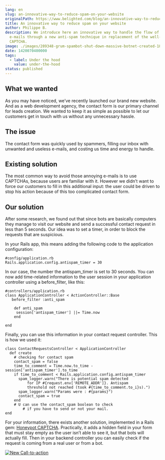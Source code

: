 ```yaml
---
lang: en
slug: an-innovative-way-to-reduce-spam-on-your-website
originalPath: https://www.belighted.com/blog/an-innovative-way-to-reduce-spam-on-your-website
title: An innovative way to reduce spam on your website
author: Philippe B.
description: We introduce here an innovative way to handle the flow of unwanted
  e-mails through a new anti-spam technique in replacement of the well-known
  CAPTCHA.
image: ./images/289348-grum-spambot-shut-down-massive-botnet-created-18-percent-of-worlds-spa.jpg
date: 1420070400000
tags:
  - label: Under the hood
    value: under-the-hood
status: published
---
```

What we wanted
--------------

As you may have noticed, we’ve recently launched our brand new website. And as a web development agency, the contact form is our primary channel for leads creation. We wanted to keep it as simple as possible to let our customers get in touch with us without any unnecessary hassle.

The issue
---------

The contact form was quickly used by spammers, filling our inbox with unwanted and useless e-mails, and costing us time and energy to handle.

Existing solution
-----------------

The most common way to avoid those annoying e-mails is to use CAPTCHAs, because users are familiar with it. However we didn’t want to force our customers to fill in this additional input: the user could be driven to stop his action because of this too complicated contact form.

Our solution
------------

After some research, we found out that since bots are basically computers they manage to visit our website and send a successful contact request in less than 5 seconds. Our idea was to set a timer, in order to block the requests that are suspicious.

In your Rails app, this means adding the following code to the application configuration:

    #config/application.rb
    Rails.application.config.antispam_timer = 30
    

In our case, the number the antispam\_timer is set to 30 seconds. You can now add time-related information to the user session in your application controller using a before\_filter, like this:

    #controllers/application.rb
    class ApplicationController < ActionController::Base
       before_filter :anti_spam
    
        def anti_spam
         session['antispam_timer'] ||= Time.now
        end
    
    end
    

Finally, you can use this information in your contact request controller. This is how we used it:

    class ContactRequestsController < ApplicationController
      def create
        # checking for contact spam
        contact_spam = false
        time_to_comment = Time.now.to_time - session['antispam_timer'].to_time
        if time_to_comment < Rails.application.config.antispam_timer
          spam_logger.warn("There is potential spam detected
              for IP #{request.env['REMOTE_ADDR']}. Antispam
              threshold not reached (took #{time_to_comment.to_i}s).")
          spam_logger.warn("Params were : #{params}")
          contact_spam = true
        end
        # U can use the contact_spam boolean to check 
            # if you have to send or not your mail. 
    end
    

For your information, there exists another solution, implemented in a Rails gem: [Honeypot CAPTCHA](https://github.com/curtis/honeypot-captcha). Practically, it adds a hidden field in your form that must stay empty as the user isn’t able to see it, but that bots will actually fill. Then in your backend controller you can easily check if the request is coming from a real user or from a bot.

  
[![New Call-to-action](/images/legacy-cta/UPTtKvQU_5rjKfQJ1Qjwk.png)](https://cta-redirect.hubspot.com/cta/redirect/1684659/fb3606cc-cc1b-47d0-ae85-2c9f69837fe2)